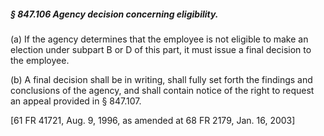 ##### § 847.106 Agency decision concerning eligibility. #####

(a) If the agency determines that the employee is not eligible to make an election under subpart B or D of this part, it must issue a final decision to the employee.

(b) A final decision shall be in writing, shall fully set forth the findings and conclusions of the agency, and shall contain notice of the right to request an appeal provided in § 847.107.

[61 FR 41721, Aug. 9, 1996, as amended at 68 FR 2179, Jan. 16, 2003]